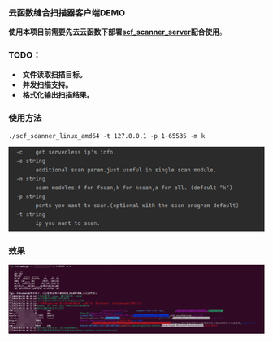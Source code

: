 ### 云函数缝合扫描器客户端DEMO



**使用本项目前需要先去云函数下部署[scf_scanner_server](https://github.com/adeljck/scf_scanner_server)配合使用**。



### TODO：

- ​	**文件读取扫描目标。**
- ​    **并发扫描支持。**
- ​	**格式化输出扫描结果。**



### 使用方法

```shell
./scf_scanner_linux_amd64 -t 127.0.0.1 -p 1-65535 -m k
```

![help](https://github.com/adeljck/scf_scanner_client/blob/main/pic/1.png)

### 效果

![help](https://github.com/adeljck/scf_scanner_client/blob/main/pic/2.png)
